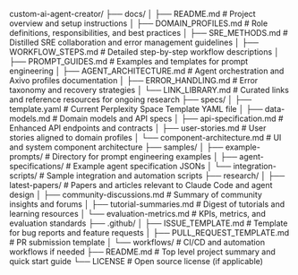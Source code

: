 custom-ai-agent-creator/
├── docs/
│   ├── README.md                       # Project overview and setup instructions
│   ├── DOMAIN_PROFILES.md              # Role definitions, responsibilities, and best practices
│   ├── SRE_METHODS.md                  # Distilled SRE collaboration and error management guidelines
│   ├── WORKFLOW_STEPS.md               # Detailed step-by-step workflow descriptions
│   ├── PROMPT_GUIDES.md                # Examples and templates for prompt engineering
│   ├── AGENT_ARCHITECTURE.md           # Agent orchestration and Axivo profiles documentation
│   ├── ERROR_HANDLING.md               # Error taxonomy and recovery strategies
│   └── LINK_LIBRARY.md                 # Curated links and reference resources for ongoing research
├── specs/
│   ├── template.yaml                   # Current Perplexity Space Template YAML file
│   ├── data-models.md                  # Domain models and API specs
│   ├── api-specification.md            # Enhanced API endpoints and contracts
│   ├── user-stories.md                 # User stories aligned to domain profiles
│   └── component-architecture.md       # UI and system component architecture
├── samples/
│   ├── example-prompts/                # Directory for prompt engineering examples
│   ├── agent-specifications/          # Example agent specification JSONs
│   └── integration-scripts/            # Sample integration and automation scripts
├── research/
│   ├── latest-papers/                  # Papers and articles relevant to Claude Code and agent design
│   ├── community-discussions.md        # Summary of community insights and forums
│   ├── tutorial-summaries.md           # Digest of tutorials and learning resources
│   └── evaluation-metrics.md           # KPIs, metrics, and evaluation standards
├── .github/
│   ├── ISSUE_TEMPLATE.md               # Template for bug reports and feature requests
│   ├── PULL_REQUEST_TEMPLATE.md         # PR submission template
│   └── workflows/                      # CI/CD and automation workflows if needed
├── README.md                          # Top level project summary and quick start guide
└── LICENSE                           # Open source license (if applicable)
